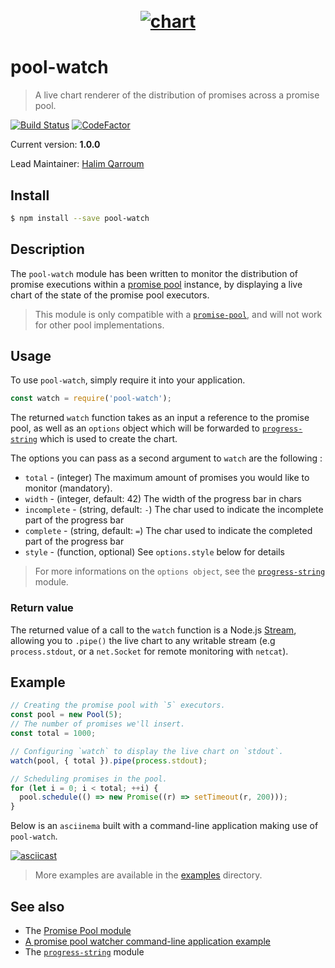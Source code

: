 <h1 align="center">
	<br>
	<a href="https://asciinema.org/a/YrNLcfAkFueFr0TLqhGXHgAFJ"><img src="https://asciinema.org/a/YrNLcfAkFueFr0TLqhGXHgAFJ.png" alt="chart"></a>
	<br>
</h1>

# pool-watch
> A live chart renderer of the distribution of promises across a promise pool.

[![Build Status](https://travis-ci.org/HQarroum/pool-watch.svg?branch=master)](https://travis-ci.org/HQarroum/middleware-chain)
[![CodeFactor](https://www.codefactor.io/repository/github/hqarroum/pool-watch/badge)](https://www.codefactor.io/repository/github/hqarroum/pool-watch)

Current version: **1.0.0**

Lead Maintainer: [Halim Qarroum](mailto:hqm.post@gmail.com)

## Install

```sh
$ npm install --save pool-watch
```

## Description

The `pool-watch` module has been written to monitor the distribution of promise executions within a [promise pool](https://github.com/HQarroum/promise-pool) instance, by displaying a live chart of the state of the promise pool executors.

> This module is only compatible with a [`promise-pool`](https://github.com/HQarroum/promise-pool), and will not work for other pool implementations.

## Usage

To use `pool-watch`, simply require it into your application.

```js
const watch = require('pool-watch');
```

The returned `watch` function takes as an input a reference to the promise pool, as well as an `options` object which will be forwarded to [`progress-string`](https://github.com/watson/progress-string) which is used to create the chart.

The options you can pass as a second argument to `watch` are the following :

- `total` - (integer) The maximum amount of promises you would like to monitor (mandatory).
- `width` - (integer, default: 42) The width of the progress bar in chars
- `incomplete` - (string, default: `-`) The char used to indicate the
  incomplete part of the progress bar
- `complete` - (string, default: `=`) The char used to indicate the
  completed part of the progress bar
- `style` - (function, optional) See `options.style` below for details

> For more informations on the `options object`, see the [`progress-string`](https://github.com/watson/progress-string) module.

### Return value

The returned value of a call to the `watch` function is a Node.js [Stream](https://nodejs.org/api/stream.html), allowing you to `.pipe()` the live chart to any writable stream (e.g `process.stdout`, or a `net.Socket` for remote monitoring with `netcat`).

## Example

```js
// Creating the promise pool with `5` executors.
const pool = new Pool(5);
// The number of promises we'll insert.
const total = 1000;

// Configuring `watch` to display the live chart on `stdout`.
watch(pool, { total }).pipe(process.stdout);

// Scheduling promises in the pool.
for (let i = 0; i < total; ++i) {
  pool.schedule(() => new Promise((r) => setTimeout(r, 200)));
}
```

Below is an `asciinema` built with a command-line application making use of `pool-watch`.

[![asciicast](https://asciinema.org/a/YrNLcfAkFueFr0TLqhGXHgAFJ.png)](https://asciinema.org/a/YrNLcfAkFueFr0TLqhGXHgAFJ)

> More examples are available in the [examples](./examples) directory.

## See also

 - The [Promise Pool module](https://github.com/HQarroum/promise-pool)
 - [A promise pool watcher command-line application example](https://github.com/HQarroum/promise-pool/tree/master/examples/pool-monitoring)
 - The [`progress-string`](https://github.com/watson/progress-string) module
